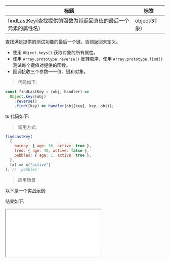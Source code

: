 | 标题                                                          | 标签         |
| ------------------------------------------------------------- | ------------ |
| findLastKey(查找提供的函数为其返回真值的最后一个元素的属性名) | object(对象) |

查找满足提供的测试功能的最后一个键。否则返回未定义。

- 使用 `Object.keys()` 获取对象的所有属性。
- 使用 `Array.prototype.reverse()` 反转顺序，使用 `Array.prototype.find()` 测试每个键值对提供的函数。
- 回调接收三个参数——值、键和对象。

> 代码如下:

```js
const findLastKey = (obj, handler) =>
  Object.keys(obj)
    .reverse()
    .find((key) => handler(obj[key], key, obj));
```

ts 代码如下:

<div class="code-editor" data-url="codes/javascript/ts/find-last-key.ts" data-language="typescript"></div>

> 调用方式:

```js
findLastKey(
  {
    barney: { age: 36, active: true },
    fred: { age: 40, active: false },
    pebbles: { age: 1, active: true },
  },
  (x) => x["active"]
); // 'pebbles'
```

> 应用场景

以下是一个实战<a href="codes/javascript/html/find-last-key.html" target="_blank" rel="noopener noreferrer">示例</a>:

<div class="code-editor" data-url="codes/javascript/html/find-last-key.html" data-language="html"></div>

结果如下:

<iframe src="codes/javascript/html/find-last-key.html"></iframe>
